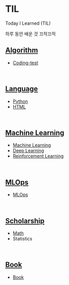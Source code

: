 # TIL
Today I Learned (TIL)

하루 동안 배운 것 끄적끄적

## [Algorithm](./Algorithm/)
- [Coding-test](./Algorithm/coding-test.md)
<br>

## [Language](./Language/)
- [Python](./Language/python.md)
- [HTML](./Language/html.md)
<br>

## [Machine Learning](./ML/)
- [Machine Learning](./ML/ml.md)
- [Deep Learning](./ML/DL/dl.md)
- [Reinforcement Learning](./ML/RL/rl.md)
<br>

## [MLOps](./MLOps/)
- [MLOps](./MLOps/mlops.md)
<br>

## [Scholarship](./Scholarship)
- [Math](./Scholarship/Math/math.md)
- Statistics
<br>

## [Book](./Book/)
- [Book](./Book/book.md)